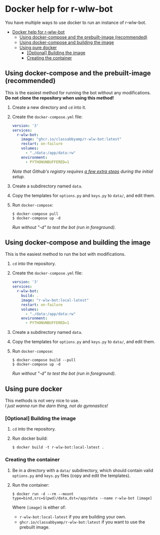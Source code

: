 # Docker help for r-wlw-bot

You have multiple ways to use docker to run an instance of r-wlw-bot.

- [Docker help for r-wlw-bot](#docker-help-for-r-wlw-bot)
  - [Using docker-compose and the prebuilt-image (recommended)](#using-docker-compose-and-the-prebuilt-image-recommended)
  - [Using docker-compose and building the image](#using-docker-compose-and-building-the-image)
  - [Using pure docker](#using-pure-docker)
    - [[Optional] Building the image](#optional-building-the-image)
    - [Creating the container](#creating-the-container)


## Using docker-compose and the prebuilt-image (recommended)

This is the easiest method for running the bot without any modifications.  
**Do not clone the repository when using this method!**

1. Create a new directory and `cd` into it.

2. Create the `docker-compose.yml` file:

    ```yaml
    version: '3'
    services:
      r-wlw-bot:
        image: "ghcr.io/classabbyamp/r-wlw-bot:latest"
        restart: on-failure
        volumes:
          - "./data:/app/data:rw"
        environment:
          - PYTHONUNBUFFERED=1
    ```
   *Note that Github's registry requires [a few extra steps](https://docs.github.com/en/packages/using-github-packages-with-your-projects-ecosystem/configuring-docker-for-use-with-github-packages) during the initial setup.*

3. Create a subdirectory named `data`.

4. Copy the templates for `options.py` and `keys.py` to `data/`, and edit them.

5. Run `docker-compose`:

    ```none
    $ docker-compose pull
    $ docker-compose up -d
    ```

    *Run without "-d" to test the bot (run in foreground).*



## Using docker-compose and building the image

This is the easiest method to run the bot with modifications.

1. `cd` into the repository.

2. Create the `docker-compose.yml` file:

    ```yaml
    version: '3'
    services:
      r-wlw-bot:
        build: .
        image: "r-wlw-bot:local-latest"
        restart: on-failure
        volumes:
          - "./data:/app/data:rw"
        environment:
          - PYTHONUNBUFFERED=1
    ```

3. Create a subdirectory named `data`.

4. Copy the templates for `options.py` and `keys.py` to `data/`, and edit them.

5. Run `docker-compose`:

    ```none
    $ docker-compose build --pull
    $ docker-compose up -d
    ```

    *Run without "-d" to test the bot (run in foreground).*



## Using pure docker

This methods is not very nice to use.  
*I just wanna run the darn thing, not do gymnastics!*


### [Optional] Building the image

1. `cd` into the repository.

2. Run docker build:

    ```none
    $ docker build -t r-wlw-bot:local-latest .
    ```


### Creating the container

1. Be in a directory with a `data/` subdirectory, which should contain valid `options.py` and `keys.py` files (copy and edit the templates).

2. Run the container:

    ```none
    $ docker run -d --rm --mount type=bind,src=$(pwd)/data,dst=/app/data --name r-wlw-bot [image]
    ```

    Where `[image]` is either of:
    - `r-wlw-bot:local-latest` if you are building your own.
    - `ghcr.io/classabbyamp/r-wlw-bot:latest` if you want to use the prebuilt image.
